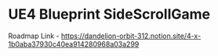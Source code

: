 # UE4 Blueprint SideScrollGame

Roadmap Link - https://dandelion-orbit-312.notion.site/4-x-1b0aba37930c40ea914280968a03a299
